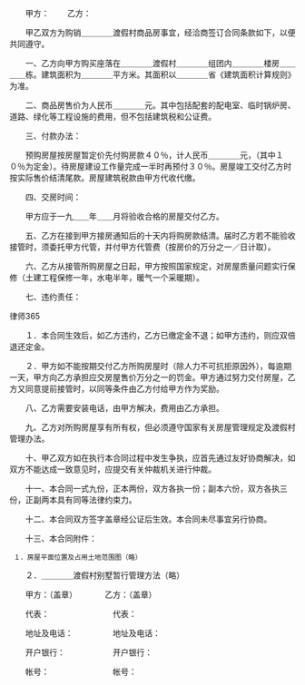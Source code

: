 
 　　甲方： 
 　　乙方： 
 
 　　甲乙双方为购销＿＿＿＿渡假村商品房事宜，经洽商签订合同条款如下，以便共同遵守。 
 
 　　一、乙方向甲方购买座落在＿＿＿＿渡假村＿＿＿＿组团内＿＿＿＿楼房＿＿＿＿栋。建筑面积为＿＿＿＿平方米。其面积以＿＿＿＿省《建筑面积计算规则》为准。 
 
 　　二、商品房售价为人民币＿＿＿＿元。其中包括配套的配电室、临时锅炉房、道路、绿化等工程设施的费用，但不包括建筑税和公证费。 
 
 　　三、付款办法： 
 
 　　预购房屋按房屋暂定价先付购房款４０％，计人民币＿＿＿＿元，（其中１０％为定金）。待房屋建设工作量完成一半时再预付３０％。房屋竣工交付乙方时按实际售价结清尾款。房屋建筑税款由甲方代收代缴。 
 
 　　四、交房时间： 
 
 　　甲方应于一九＿＿年＿＿月将验收合格的房屋交付乙方。 
 
 　　五、乙方在接到甲方接房通知后的十天内将购房款结清。届时乙方若不能验收接管时，须委托甲方代管，并付甲方代管费（按房价的万分之一／日计取）。 
 
 　　六、乙方从接管所购房屋之日起，甲方按照国家规定，对房屋质量问题实行保修（土建工程保修一年，水电半年，暖气一个采暖期）。 
 
 　　七、违约责任： 
 




 
律师365






 　　１．本合同生效后，如乙方违约，乙方已缴定金不退；如甲方违约，则应双倍退还定金。 

 

 　　２．甲方如不能按期交付乙方所购房屋时（除人力不可抗拒原因外），每逾期一天，甲方向乙方承担应交房屋售价万分之一的罚金。甲方通过努力交付房屋，乙方又同意提前接管时，以同等条件由乙方付给甲方作为奖励。 

 

 　　八、乙方需要安装电话，由甲方解决，费用由乙方承担。 

 

 　　九、乙方对所购房屋享有所有权，但必须遵守国家有关房屋管理规定及渡假村管理办法。 

 

 　　十、甲乙双方如在执行本合同过程中发生争执，应首先通过友好协商解决，如双方不能达成一致意见时，应提交有关仲裁机关进行仲裁。 

 

 　　十一、本合同一式九份，正本两份，双方各执一份；副本六份，双方各执三份，正副两本具有同等法律约束力。 

 

 　　十二、本合同双方签字盖章经公证后生效。本合同未尽事宜另行协商。

 

 　　十三、本合同附件： 

     １．房屋平面位置及占用土地范围图（略） 

 　　２．＿＿＿＿渡假村别墅暂行管理方法（略） 

 

 　　甲方：（盖章）　　　　乙方：（盖章） 

 　　代表：　　　　　　　　代表： 

 　　地址及电话：　　　　　地址及电话： 

 　　开户银行：　　　　　　开户银行： 

 　　帐号：　　　　　　　　帐号：  


 

 
 
 
 
 
  


  
 

  


  


  
 
 
 
 


